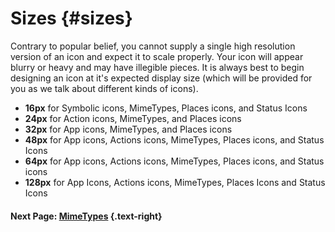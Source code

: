 # Sizes {#sizes}

Contrary to popular belief, you cannot supply a single high resolution version of an icon and expect it to scale properly. Your icon will appear blurry or heavy and may have illegible pieces. It is always best to begin designing an icon at it's expected display size (which will be provided for you as we talk about different kinds of icons).

* **16px** for Symbolic icons, MimeTypes, Places icons, and Status Icons
* **24px** for Action icons, MimeTypes, and Places icons
* **32px** for App icons, MimeTypes, and Places icons
* **48px** for App icons, Actions icons, MimeTypes, Places icons, and Status Icons
* **64px** for App icons, Actions icons, MimeTypes, Places icons, and Status icons
* **128px** for App Icons, Actions icons, MimeTypes, Places Icons and Status Icons

#### Next Page: [MimeTypes](/docs/human-interface-guidelines/mimetypes) {.text-right}